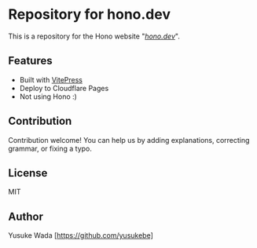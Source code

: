 # Repository for hono.dev

This is a repository for the Hono website "_[hono.dev](https://hono.dev)_".

## Features

- Built with [VitePress](https://vitepress.vuejs.org)
- Deploy to Cloudflare Pages
- Not using Hono :)

## Contribution

Contribution welcome!
You can help us by adding explanations, correcting grammar, or fixing a typo.

## License

MIT

## Author

Yusuke Wada [https://github.com/yusukebe]
